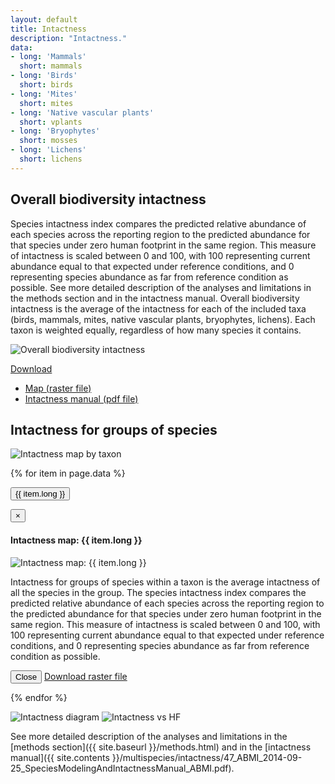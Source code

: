 ```yaml
---
layout: default
title: Intactness
description: "Intactness."
data:
- long: 'Mammals'
  short: mammals
- long: 'Birds'
  short: birds
- long: 'Mites'
  short: mites
- long: 'Native vascular plants'
  short: vplants
- long: 'Bryophytes'
  short: mosses
- long: 'Lichens'
  short: lichens
---
```


## Overall biodiversity intactness

Species intactness index compares the predicted relative abundance of each species across the reporting region to the predicted abundance for that species under zero human footprint in the same region. This measure of intactness is scaled between 0 and 100, with 100 representing current abundance equal to that expected under reference conditions, and 0 representing species abundance as far from reference condition as possible. See more detailed description of the analyses and limitations in the methods section and in the intactness manual.
Overall biodiversity intactness is the average of the intactness for each of the included taxa
(birds, mammals, mites, native vascular plants, bryophytes, lichens).
Each taxon is weighted equally, regardless of how many species it contains.

<div class="row">
  <div class="col-6 col-sm-6 col-lg-6">
  <p><img src="{{ site.contents }}/multispecies/intactness/intactness-all.png" class="img-responsive" alt="Overall biodiversity intactness"/></p>

  </div>
  <div class="col-6 col-sm-6 col-lg-6">

<span class="pull-right">
<div class="btn-group">
  <a href="#" class="btn btn-primary dropdown-toggle" data-toggle="dropdown" aria-expanded="false">Download <i class="fa fa-download"></i></a>
  <ul class="dropdown-menu">
    <li><a href="{{ site.ftproot }}/multispecies/intactness/intactness-all.asc" download>Map (raster file)</a></li>
    <li><a href="{{ site.contents }}/multispecies/intactness/47_ABMI_2014-09-25_SpeciesModelingAndIntactnessManual_ABMI.pdf" download>Intactness manual (pdf file)</a></li>
  </ul>
</div>
</span>

  </div>
</div>

## Intactness for groups of species

<img src="{{ site.contents }}/multispecies/intactness/si-map.png" class="img-responsive" alt="Intactness map by taxon"/>

{% for item in page.data %}

<p><button type="button" class="btn btn-primary" data-toggle="modal" data-target="#modal-{{ item.short }}">{{ item.long }}</button></p>

<div class="modal fade" id="modal-{{ item.short }}" tabindex="-1" role="dialog" aria-labelledby="modal-{{ item.short }}-label">
  <div class="modal-dialog" role="document">
    <div class="modal-content">
      <div class="modal-header">
        <button type="button" class="close" data-dismiss="modal" aria-label="Close"><span aria-hidden="true">&times;</span></button>
        <h4 class="modal-title" id="modal-lichens-label">Intactness map: {{ item.long }}</h4>
      </div>
      <div class="modal-body">
        <img src="{{ site.contents }}/multispecies/intactness/intactness-{{ item.short }}.png" class="img-responsive" alt="Intactness map: {{ item.long }}"/>
        <p>Intactness for groups of species within a taxon is the average intactness of all the species in the group. The species intactness index compares the predicted relative abundance of each species across the reporting region to the predicted abundance for that species under zero human footprint in the same region. This measure of intactness is scaled between 0 and 100, with 100 representing current abundance equal to that expected under reference conditions, and 0 representing species abundance as far from reference condition as possible.</p>
      </div>
      <div class="modal-footer">
        <button type="button" class="btn btn-default" data-dismiss="modal">Close</button>
        <a class="btn btn-primary" href="{{ site.ftproot }}/multispecies/intactness/intactness-{{ item.short }}.asc" download>Download raster file <i class="fa fa-download"></i></a>
      </div>
    </div>
  </div>
</div>

{% endfor %}

<img src="{{ site.contents }}/multispecies/intactness/si.png" class="img-responsive" alt="Intactness diagram"/>

<img src="{{ site.contents }}/multispecies/intactness/si-bi.png" class="img-responsive" alt="Intactness vs HF"/>

See more detailed description of the analyses and limitations in the [methods section]({{ site.baseurl }}/methods.html)  and in the [intactness manual]({{ site.contents }}/multispecies/intactness/47_ABMI_2014-09-25_SpeciesModelingAndIntactnessManual_ABMI.pdf).
